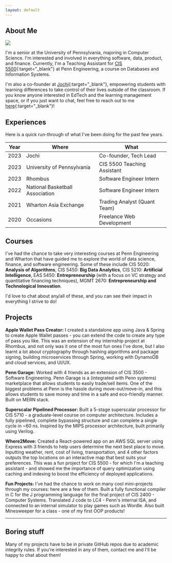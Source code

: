 ```yaml
---
layout: default
---
```


## About Me

<img class="profile-picture" src="rahulbw.jpg">

I'm a senior at the University of Pennsylvania, majoring in Computer Science. I'm interested and involved in everything software, data, product, and finance. Currently, I'm a Teaching Assistant for [CIS 5500](https://online.seas.upenn.edu/courses/cis-550-database-information-systems/){:target="\_blank"} at Penn Engineering, a course on Databases and Information Systems.

I'm also a co-founder at [Jochi](https://www.jochi.info/){:target="\_blank"}, empowering students with learning differences to take control of their lives outside of the classroom. If you know anyone interested in EdTech and the learning management space, or if you just want to chat, feel free to reach out to me [here](https://www.linkedin.com/in/rahul-nambiar27/){:target="\_blank"}!

## Experiences

Here is a quick run-through of what I've been doing for the past few years.

| Year | Where                           | What                         |
| ---- | ------------------------------- | ---------------------------- |
| 2023 | Jochi                           | Co-founder, Tech Lead        |
| 2023 | University of Pennsylvania      | CIS 5500 Teaching Assistant  |
| 2023 | Rhombus                         | Software Engineer Intern     |
| 2022 | National Basketball Association | Software Engineer Intern     |
| 2021 | Wharton Asia Exchange           | Trading Analyst (Quant Team) |
| 2020 | Occasions                       | Freelance Web Development    |

## Courses

I've had the chance to take very interesting courses at Penn Engineering and Wharton that have guided me to explore the world of data science, finance, and software engineering. Some of these include CIS 5020: **Analysis of Algorithms**, CIS 5450: **Big Data Analytics**, CIS 5210: **Artificial Intelligence**, EAS 5450: **Entrepreneurship** (with a focus on VC strategy and quantitative financing techniques), MGMT 2670: **Entrepreneurship and Technological Innovation**.

I'd love to chat about any/all of these, and you can see their impact in everything I strive to do!

## Projects

**Apple Wallet Pass Creator:** I created a standalone app using Java & Spring to create Apple Wallet passes - you can extend the code to create any type of pass you like. This was an extension of my internship project at Rhombus, and not only was it one of the most fun ones I've done, but I also learnt a lot about cryptography through hashing algorithms and package signing, building microservices through Spring, working with DynamoDB and cloud services, and UI/UX.

**Penn Garage:** Worked with 4 friends as an extension of CIS 3500 - Software Engineering. Penn Garage is a (integrated with Penn systems) marketplace that allows students to easily trade/sell items. One of the biggest problems at Penn is the hassle during move-out/move-in, and this allows students to save money and time in a safe and eco-friendly manner. Built on MERN stack.

**Superscalar Pipelined Processor:** Built a 5-stage superscalar processor for CIS 5710 - a graduate-level course on computer architecture. Includes a fully pipelined, complete bypassing structure and can complete a single cycle in ~60 ns. Inspired by the MIPS processor architecture, built primarily using Verilog.

**Where2Move:** Created a React-powered app on an AWS SQL server using Express with 3 friends to help users determine the next best place to move. Inputting weather, rent, cost of living, transportation, and 4 other factors outputs the top locations on an interactive map that best suits your preferences. This was a fun project for CIS 5500 - for which I'm a teaching assistant - and showed me the importance of query optimization using caching and indexing to boost the efficiency of deployed applications.

**Fun Projects:** I've had the chance to work on many cool mini-projects through my courses: here are a few of them. Built a fully functional compiler in C for the J programming language for the final project of CIS 2400 - Computer Systems. Translated J code to LC4 - Penn's internal ISA, and connected to an internal simulator to play games such as Wordle. Also built Minesweeper for a class - one of my first OOP products!

---

## Boring stuff

Many of my projects have to be in private GitHub repos due to academic integrity rules. If you're interested in any of them, contact me and I'll be happy to chat about them!
